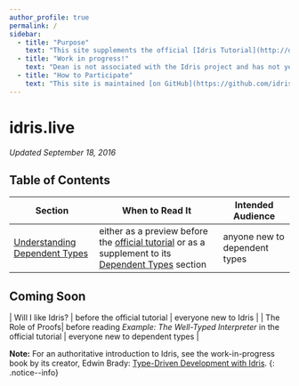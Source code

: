 ```yaml
---
author_profile: true
permalink: /
sidebar:
  - title: "Purpose"
    text: "This site supplements the official [Idris Tutorial](http://docs.idris-lang.org/en/latest/tutorial/) to provide a gentler introduction."
  - title: "Work in progress!"
    text: "Dean is not associated with the Idris project and has not yet written much Idris code."
  - title: "How to Participate"
    text: "This site is maintained [on GitHub](https://github.com/idris-live/idris-live.github.io). Comments, PRs, and unabashed plagiarism are invited."
---
```


# idris.live

_Updated September 18, 2016_

## Table of Contents

| Section | When to Read It | Intended Audience |
|---------|-----------------|-------------------|
| [Understanding Dependent Types](/understanding_dependent_types)| either as a preview before the [official tutorial](http://docs.idris-lang.org/en/latest/tutorial/) or as a supplement to its [Dependent Types](http://docs.idris-lang.org/en/latest/tutorial/typesfuns.html#dependent-types) section  | anyone new to dependent types |

## Coming Soon

| Will I like Idris? | before the official tutorial | everyone new to Idris |
| The Role of Proofs| before reading *Example: The Well-Typed Interpreter* in the official tutorial | everyone new to dependent types |


__Note:__ For an authoritative introduction to Idris, see the work-in-progress book by its creator, Edwin Brady:
[Type-Driven Development with Idris](https://www.manning.com/books/type-driven-development-with-idris).
{: .notice--info}
